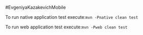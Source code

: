 #EvgeniyaKazakevichMobile

To run native application test execute:`mvn -Pnative clean test`
 
To run web application test execute:`mvn -Pweb clean test`